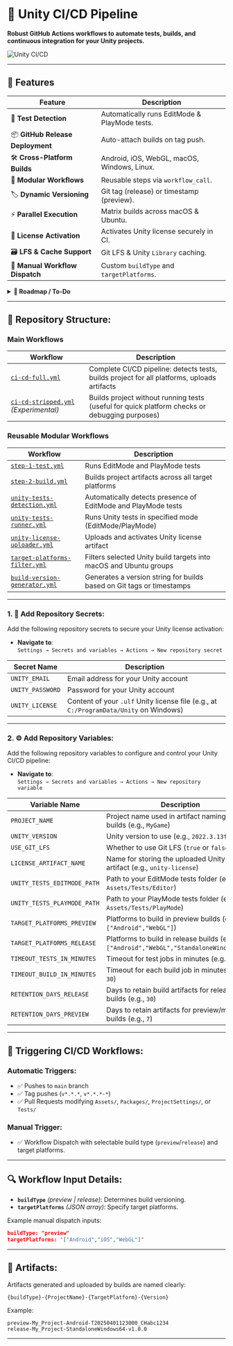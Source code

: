 # 🚀 Unity CI/CD Pipeline

**Robust GitHub Actions workflows to automate tests, builds, and continuous integration for your Unity projects.**

![Unity CI/CD](https://github.com/Avalin/CI-CD-Unity-Test-Project/actions/workflows/ci-cd-full.yml/badge.svg)

---

## 📌 Features

| Feature                        | Description |
|-------------------------------|-------------|
| 🧪 **Test Detection**            | Automatically runs EditMode & PlayMode tests. |
| 📦 **GitHub Release Deployment** | Auto-attach builds on tag push. |
| 🛠️ **Cross-Platform Builds**     | Android, iOS, WebGL, macOS, Windows, Linux. |
| 🧩 **Modular Workflows**         | Reusable steps via `workflow_call`. |
| 🏷️ **Dynamic Versioning**        | Git tag (release) or timestamp (preview). |
| ⚡ **Parallel Execution**        | Matrix builds across macOS & Ubuntu. |
| 🔐 **License Activation**        | Activates Unity license securely in CI. |
| 🗃️ **LFS & Cache Support**       | Git LFS & Unity `Library` caching. |
| 🧭 **Manual Workflow Dispatch**  | Custom `buildType` and `targetPlatforms`. |

<details>
  <summary><strong>🧪 Roadmap / To-Do</strong></summary>

<br>

| Feature                        | Description |
|-------------------------------|-------------|
| 🧪 Test Summary Comments       | PR comment with test results using `github-script`. |
| 📣 CI Notifications            | Optional Slack/Discord webhooks. |
| 🧼 Code Formatting             | Run `dotnet format`, `csharpier`, etc. |
| 📊 Test Coverage               | Coverage reporting via Codecov or others. |
| 🔍 Pre-merge Linting           | Static analysis during PRs. |
| 🚀 Performance Tests           | Support Unity Performance API. |
| 🤖 Smoke Testing               | Basic gameplay/UI sanity checks. |

</details>


---

## 📂 Repository Structure:

### Main Workflows
| Workflow                                  | Description                                     |
|-------------------------------------------|-------------------------------------------------|
| [`ci-cd-full.yml`](./.github/workflows/ci-cd-full.yml) | Complete CI/CD pipeline: detects tests, builds project for all platforms, uploads artifacts |
| [`ci-cd-stripped.yml`](./.github/workflows/ci-cd-stripped.yml) *(Experimental)* | Builds project without running tests (useful for quick platform checks or debugging purposes) |

### Reusable Modular Workflows
| Workflow | Description |
|----------|-------------|
| [`step-1-test.yml`](./.github/workflows/step-1-test.yml) | Runs EditMode and PlayMode tests |
| [`step-2-build.yml`](./.github/workflows/step-2-build.yml) | Builds project artifacts across all target platforms |
| [`unity-tests-detection.yml`](./.github/workflows/unity-tests-detection.yml) | Automatically detects presence of EditMode and PlayMode tests |
| [`unity-tests-runner.yml`](./.github/workflows/unity-tests-runner.yml) | Runs Unity tests in specified mode (EditMode/PlayMode) |
| [`unity-license-uploader.yml`](./.github/workflows/unity-license-uploader.yml) | Uploads and activates Unity license artifact |
| [`target-platforms-filter.yml`](./.github/workflows/target-platforms-filter.yml) | Filters selected Unity build targets into macOS and Ubuntu groups |
| [`build-version-generator.yml`](./.github/workflows/build-version-generator.yml) | Generates a version string for builds based on Git tags or timestamps |

---

### 1. 🔐 Add Repository Secrets:

Add the following repository secrets to secure your Unity license activation:

- **Navigate to**:  
  `Settings → Secrets and variables → Actions → New repository secret`

| Secret Name      | Description                                                |
|------------------|------------------------------------------------------------|
| `UNITY_EMAIL`    | Email address for your Unity account                       |
| `UNITY_PASSWORD` | Password for your Unity account                            |
| `UNITY_LICENSE`  | Content of your `.ulf` Unity license file (e.g., at `C:/ProgramData/Unity` on Windows) |

---

### 2. ⚙️ Add Repository Variables:

Add the following repository variables to configure and control your Unity CI/CD pipeline:

- **Navigate to**:  
  `Settings → Secrets and variables → Actions → New repository variable`

| Variable Name               | Description                                                                 |
|-----------------------------|-----------------------------------------------------------------------------|
| `PROJECT_NAME`              | Project name used in artifact naming and builds (e.g., `MyGame`)            |
| `UNITY_VERSION`             | Unity version to use (e.g., `2022.3.13f1`)                                  |
| `USE_GIT_LFS`               | Whether to use Git LFS (`true` or `false`)                                  |
| `LICENSE_ARTIFACT_NAME`     | Name for storing the uploaded Unity license artifact (e.g., `unity-license`)|
| `UNITY_TESTS_EDITMODE_PATH` | Path to your EditMode tests folder (e.g., `Assets/Tests/Editor`)            |
| `UNITY_TESTS_PLAYMODE_PATH` | Path to your PlayMode tests folder (e.g., `Assets/Tests/PlayMode`)          |
| `TARGET_PLATFORMS_PREVIEW` | Platforms to build in preview builds (e.g., `["Android","WebGL"]`)       |
| `TARGET_PLATFORMS_RELEASE` | Platforms to build in release builds (e.g., `["Android","WebGL","StandaloneWindows64"]`) |
| `TIMEOUT_TESTS_IN_MINUTES` | Timeout for test jobs in minutes (e.g., `15`)                               |
| `TIMEOUT_BUILD_IN_MINUTES` | Timeout for each build job in minutes (e.g., `30`)                          |
| `RETENTION_DAYS_RELEASE`    | Days to retain build artifacts for release builds (e.g., `30`)             |
| `RETENTION_DAYS_PREVIEW`    | Days to retain artifacts for preview/manual builds (e.g., `7`)             |

---

## 🚦 Triggering CI/CD Workflows:

### Automatic Triggers:
- ✅ Pushes to `main` branch
- ✅ Tag pushes (`v*.*.*`, `v*.*.*-*`)
- ✅ Pull Requests modifying `Assets/`, `Packages/`, `ProjectSettings/`, or `Tests/`

### Manual Trigger:
- ✅ Workflow Dispatch with selectable build type (`preview`/`release`) and target platforms.

---

## 🔍 Workflow Input Details:

- **`buildType`** *(preview | release)*: Determines build versioning.
- **`targetPlatforms`** *(JSON array)*: Specify target platforms.

Example manual dispatch inputs:

```json
buildType: "preview"
targetPlatforms: '["Android","iOS","WebGL"]'
```

---

## 🧩 Artifacts:

Artifacts generated and uploaded by builds are named clearly:

```
{buildType}-{ProjectName}-{TargetPlatform}-{Version}
```

Example:

```
preview-My_Project-Android-T20250401123000_CHabc1234
release-My_Project-StandaloneWindows64-v1.0.0
```

---
